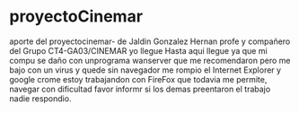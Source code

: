# proyectoCinemar
aporte del proyectocinemar- de Jaldin Gonzalez Hernan
profe y compañero del Grupo CT4-GA03/CINEMAR yo llegue 
Hasta aqui llegue ya que mi compu se daño con unprograma
wanserver que me recomendaron pero me bajo con un virus y quede 
sin navegador me rompio el Internet Explorer y google crome 
estoy trabajandon con FireFox que todavia me permite, navegar con dificultad
favor informr si los demas preentaron el trabajo nadie respondio.
